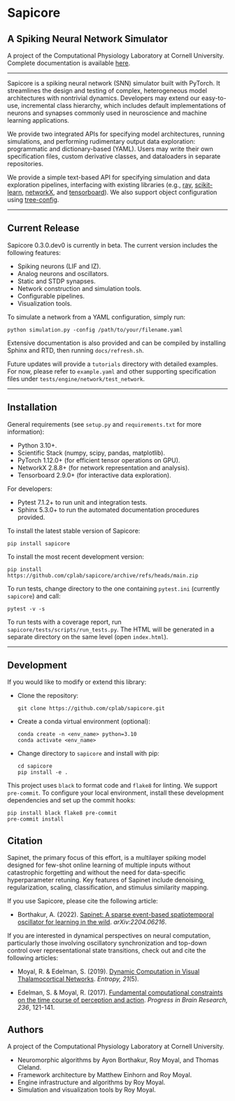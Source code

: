 Sapicore
========

A Spiking Neural Network Simulator
----------------------------------

A project of the Computational Physiology Laboratory at Cornell University.
Complete documentation is available [here](https://cplab.github.io/sapicore/index.html).

-----------------

Sapicore is a spiking neural network (SNN) simulator built with PyTorch. It streamlines
the design and testing of complex, heterogeneous model architectures with nontrivial dynamics.
Developers may extend our easy-to-use, incremental class hierarchy, which includes default
implementations of neurons and synapses commonly used in neuroscience and machine learning applications.

We provide two integrated APIs for specifying model architectures, running simulations, and
performing rudimentary output data exploration: programmatic and dictionary-based (YAML).
Users may write their own specification files, custom derivative classes, and dataloaders in separate
repositories.

We provide a simple text-based API for specifying simulation and data exploration pipelines,
interfacing with existing libraries (e.g.,
[ray](https://docs.ray.io/en/latest/ray-core/walkthrough.html),
[scikit-learn](https://scikit-learn.org/stable/), [networkX](https://networkx.org/), and
[tensorboard](https://pytorch.org/docs/stable/tensorboard.html)).
We also support object configuration using [tree-config](https://github.com/matham/tree-config/).

***

Current Release
---------------
Sapicore 0.3.0.dev0 is currently in beta. The current version includes the following features:

* Spiking neurons (LIF and IZ).
* Analog neurons and oscillators.
* Static and STDP synapses.
* Network construction and simulation tools.
* Configurable pipelines.
* Visualization tools.

To simulate a network from a YAML configuration, simply run:

    python simulation.py -config /path/to/your/filename.yaml

Extensive documentation is also provided and can be compiled by installing Sphinx and RTD,
then running `docs/refresh.sh`.

Future updates will provide a `tutorials` directory with detailed examples. For now, please refer to `example.yaml`
and other supporting specification files under `tests/engine/network/test_network`.

***

Installation
------------
General requirements (see ``setup.py`` and ``requirements.txt`` for more information):

* Python 3.10+.
* Scientific Stack (numpy, scipy, pandas, matplotlib).
* PyTorch 1.12.0+ (for efficient tensor operations on GPU).
* NetworkX 2.8.8+ (for network representation and analysis).
* Tensorboard 2.9.0+ (for interactive data exploration).

For developers:
* Pytest 7.1.2+ to run unit and integration tests.
* Sphinx 5.3.0+ to run the automated documentation procedures provided.

To install the latest stable version of Sapicore:

	pip install sapicore

To install the most recent development version:

	pip install https://github.com/cplab/sapicore/archive/refs/heads/main.zip

To run tests, change directory to the one containing `pytest.ini` (currently `sapicore`) and call:

    pytest -v -s

To run tests with a coverage report, run `sapicore/tests/scripts/run_tests.py`.
The HTML will be generated in a separate directory on the same level (open `index.html`).

***

Development
-----------
If you would like to modify or extend this library:

* Clone the repository:

      git clone https://github.com/cplab/sapicore.git

* Create a conda virtual environment (optional):

      conda create -n <env_name> python=3.10
      conda activate <env_name>

* Change directory to `sapicore` and install with pip:

      cd sapicore
      pip install -e .

This project uses ``black`` to format code and ``flake8`` for linting. We support ``pre-commit``.
To configure your local environment, install these development dependencies and set up the commit hooks:

	pip install black flake8 pre-commit
	pre-commit install

Citation
--------
Sapinet, the primary focus of this effort, is a multilayer spiking model designed for few-shot online learning of
multiple inputs without catastrophic forgetting and without the need for data-specific hyperparameter
retuning. Key features of Sapinet include denoising, regularization, scaling, classification, and stimulus
similarity mapping.

If you use Sapicore, please cite the following article:

* Borthakur, A. (2022). [Sapinet: A sparse event-based spatiotemporal oscillator for learning in the
wild](https://arxiv.org/abs/2204.06216). <i>arXiv:2204.06216</i>.

If you are interested in dynamical perspectives on neural computation, particularly those involving
oscillatory synchronization and top-down control over representational state transitions,
check out and cite the following articles:

* Moyal, R. & Edelman, S. (2019). [Dynamic Computation in Visual Thalamocortical
Networks](https://www.mdpi.com/1099-4300/21/5/500). <i>Entropy, 21</i>(5).


* Edelman, S. & Moyal, R. (2017). [Fundamental computational constraints on the time course of perception and
action](https://www.sciencedirect.com/science/article/abs/pii/S007961231730050X).
<i>Progress in Brain Research, 236</i>, 121-141.

Authors
-------
A project of the Computational Physiology Laboratory at Cornell University.

- Neuromorphic algorithms by Ayon Borthakur, Roy Moyal, and Thomas Cleland.
- Framework architecture by Matthew Einhorn and Roy Moyal.
- Engine infrastructure and algorithms by Roy Moyal.
- Simulation and visualization tools by Roy Moyal.
